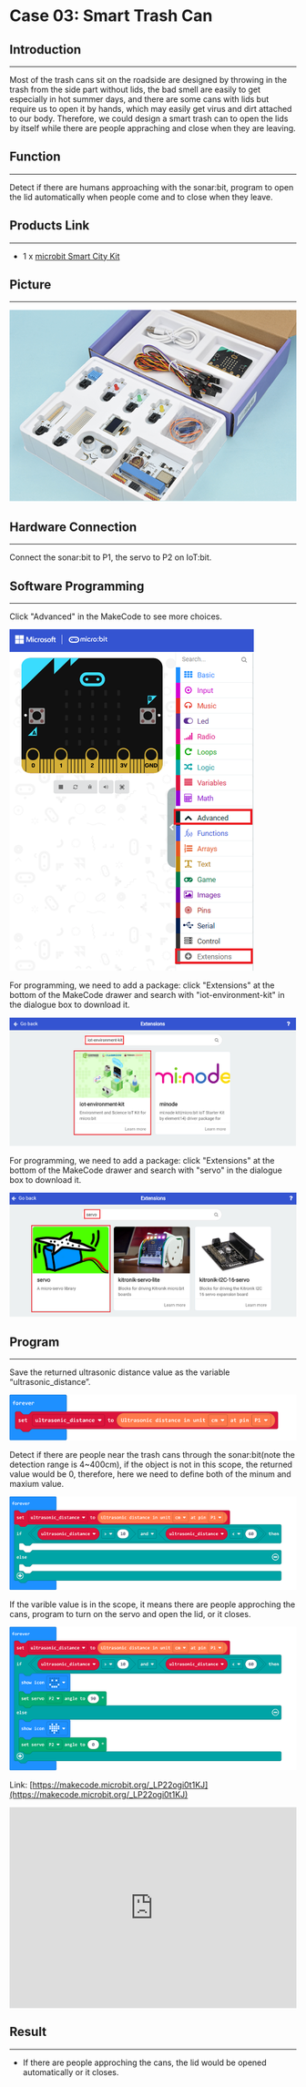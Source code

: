 # Case 03: Smart Trash Can

##  Introduction
---

Most of the trash cans sit on the roadside are designed by throwing in the trash from the side part without lids, the bad smell are easily to get especially in hot summer days, and there are some cans with lids but require us to open it by hands, which may easily get virus and dirt attached to our body. Therefore, we could design a smart trash can to open the lids by itself while there are people appraching and close when they are leaving. 

##  Function

---

Detect if there are humans approaching with the sonar:bit, program to open the lid automatically when people come and to close when they leave. 

## Products Link
---
- 1 x [microbit Smart City Kit]()

## Picture
---
![](./images/microbit-Smart-City-Kit-case-01-02.png)

## Hardware Connection 
---

Connect the sonar:bit to P1,  the servo to P2 on IoT:bit. 

## Software Programming 

---

Click "Advanced" in the MakeCode to see more choices.

![](./images/microbit-Smart-City-Kit-case-01-04.png)

For programming, we need to add a package: click "Extensions" at the bottom of the MakeCode drawer and search with "iot-environment-kit" in the dialogue box to download it. 

![](./images/microbit-Smart-City-Kit-case-01-05.png)

For programming, we need to add a package: click "Extensions" at the bottom of the MakeCode drawer and search with "servo" in the dialogue box to download it. 

![](./images/microbit-Smart-City-Kit-case-01-06.png)

## Program 

---

Save the returned ultrasonic distance value as the variable “ultrasonic_distance”. 

![](./images/microbit-Smart-City-Kit-case-03-07.png)

Detect if there are people near the trash cans through the sonar:bit(note the detection range is 4~400cm), if the object is not in this scope, the returned value would be 0, therefore, here we need to define both of the minum and maxium value.  

![](./images/microbit-Smart-City-Kit-case-03-08.png)

If the varible value is in the scope, it means there are people approching the cans, program to turn on the servo and open the lid, or it closes. 

![](./images/microbit-Smart-City-Kit-case-03-09.png)

Link: [https://makecode.microbit.org/_LP22ogi0t1KJ](https://makecode.microbit.org/_LP22ogi0t1KJ)

<div style="position:relative;height:0;padding-bottom:70%;overflow:hidden;">
<iframe style="position:absolute;top:0;left:0;width:100%;height:100%;" src="https://makecode.microbit.org/#pub:https://makecode.microbit.org/_LP22ogi0t1KJ" frameborder="0" sandbox="allow-popups allow-forms allow-scripts allow-same-origin">
</iframe>
</div>  


## Result
---
- If there are people approching the cans, the lid would be opened automatically or it closes. 



